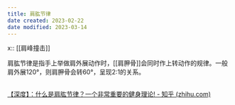 ```yaml
---
title: 肩肱节律
date created: 2023-02-22
date modified: 2023-03-14
---
```


x:: [[肩峰撞击]]

肩肱节律是指手上举做肩外展动作时，[[肩胛骨]]会同时作上转动作的规律。一般肩外展120°，则肩胛骨会转60°，呈现2:1的关系。

##

[【深度】：什么是肩肱节律？一个非常重要的健身理论! - 知乎 (zhihu.com)](https://zhuanlan.zhihu.com/p/110655901)
